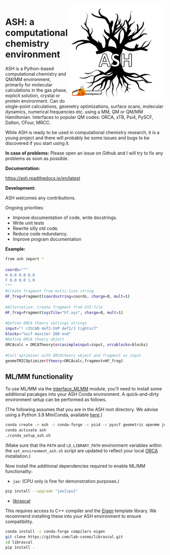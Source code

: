 <img src="ash-simple-logo-letterbig.png" alt="drawing" width="300" align="right"/>

# ASH: a computational chemistry environment
ASH is a Python-based computational chemistry and QM/MM environment, primarily for molecular calculations in the gas phase, explicit solution, crystal or protein environment. Can do single-point calculations, geometry optimizations, surface scans, molecular dynamics, numerical frequencies etc. using a MM, QM or QM/MM Hamiltonian.
Interfaces to popular QM codes: ORCA, xTB, Psi4, PySCF, Dalton, CFour, MRCC.

While ASH is ready to be used in computational chemistry research, it is a young project and there will probably be some issues and bugs to be discovered if you start using it.

**In case of problems:**
Please open an issue on Github and I will try to fix any problems as soon as possible.


**Documentation:**

 https://ash.readthedocs.io/en/latest


**Development:**

ASH welcomes any contributions.

Ongoing priorities:
- Improve documentation of code, write docstrings.
- Write unit tests
- Rewrite silly old code.
- Reduce code redundancy.
- Improve program documentation


**Example:**

```sh
from ash import *

coords="""
H 0.0 0.0 0.0
F 0.0 0.0 1.0
"""
#Create fragment from multi-line string
HF_frag=Fragment(coordsstring=coords, charge=0, mult=1)

#Alternative: Create fragment from XYZ-file
HF_frag=Fragment(xyzfile="hf.xyz", charge=0, mult=1)

#Define ORCA theory settings strings
input="! r2SCAN def2-SVP def2/J tightscf"
blocks="%scf maxiter 200 end"
#Define ORCA theory object
ORCAcalc = ORCATheory(orcasimpleinput=input, orcablocks=blocks)

#Call optimizer with ORCAtheory object and fragment as input
geomeTRICOptimizer(theory=ORCAcalc,fragment=HF_frag)
```

## ML/MM functionality

To use ML/MM via the [interface_MLMM](interfaces/interface_MLMM.py) module, you'll need to install some
additional pacakges into your ASH Conda environment. A quick-and-dirty
environment setup can be performed as follows.

(The following assumes that you are in the ASH root directory. We advise
using a Python 3.9 MiniConda, available [here](https://repo.anaconda.com/miniconda/Miniconda3-py39_4.12.0-Linux-x86_64.sh).)

```sh
conda create -n ash -c conda-forge -c psi4 -c pyscf geometric openmm julia xtb pdbfixer plumed parmed mdanalysis ase scipy matplotlib psi4 pyscf sympy
conda activate ash
./conda_setup_ash.sh
```

(Make sure that the `PATH` and `LD_LIBRARY_PATH` environment variables within
the `set_environment_ash.sh` script are updated to reflect your local
[ORCA](https://www.orcasoftware.de/tutorials_orca/)
installation.)

Now install the additional dependencies required to enable ML/MM functionality:

* `jax`: (CPU only is fine for demonstration purposes.)

```sh
pip install --upgrade "jax[cpu]"
```

* [librascal](https://github.com/lab-cosmo/librascal)

This requires access to C++ compiler and the [Eigen](https://www.google.com/search?client=firefox-b-d&q=eigen)
template library. We recommend installing these into
your ASH environment to ensure compatibility.

```sh
conda install -c conda-forge compilers eigen
git clone https://github.com/lab-cosmo/librascal.git
cd librascal
pip install .
```
